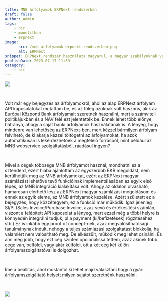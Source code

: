 ```yaml
---
title: MNB árfolyamok ERPNext rendszerben
draft: false
author: Admin
tags:
    - hír
    - monolithon
    - erpnext
image:
      src: /mnb-árfolyamok-erpnext-rendszerben.png
      alt: ERPNext
snippet: ERPNext rendszer használata magyarul, a magyar szabályoknak való megfeleltetés sok lokalizációs feladatot jelent. Egyik ilyen az MNB árfolyamok kezelése. Most ennek a megoldását mutatom be!
publishDate: 2023-07-17 11:39
category:
    - hír
---
```


<p><img src="/mnb-árfolyamok-erpnext-rendszerben.png"></p><p><br></p><p>Volt már egy bejegyzés az árfolyamokról, ahol az alap ERPNext árfolyam API kapcsolatokat mutattam be, és az főleg azoknak volt hasznos, akik az Európai Központi Bank árfolyamait szeretnék használni, mert a számviteli politikájukban és a NAV felé ezt jelentették be. Ennek lehet több előnye, hátránya, ahogy a saját banki árfolyamok használatának is. A lényeg, hogy mindenre van lehetőség az ERPNext-ben, mert kézzel bármilyen árfolyam felvihető, de ki akarja kézzel töltögetni az árfolyamokat, ha azok automatikusan is lekérdezhetőek a megfelelő forrásból, mint például az MNB webservice szolgáltatásból, ráadásul ingyen?</p><p><br></p><p>Mivel a cégek többsége MNB árfolyamot használ, mondhatni ez a sztenderd, ezért hiába ajánlottam az egyszerűbb EKB megoldást, nem kerülhetjük meg az MNB árfolyamokat, ezért az ERPNext magyar számlázást lehetővé tevő funkcióinak implementálásában az egyik első lépés, az MNB integráció kialakítása volt. Ahogy az oldalon olvasható, hamarosan elérhető lesz az ERPNext magyar számlázási megoldásom és ennek az egyik eleme, az MNB árfolyamok kezelése. Azért született ez a bejegyzés, hogy közzétegyem, ez a funkció már működik. Igaz jelenleg SI/PI (Sales Invoice/Purchase Invoice, azaz vevő és értékesítési számlán, viszont a felépített API kapcsolat a lényeg, mert ezzel még a többi helyre is könnyedén integrálni tudjuk, pl a payment (ki/befizetések) rögzítéséhez stb.) Ez is inkább egy proof of concept-nek, azaz megvalósíthatósági tanulmánynak indult, nehogy a teljes számlázási szolgáltatást blokkolja, ha valamiért nem valósítható meg. De elkészült, működik meg lehet csinálni. És ami még jobb, hogy ezt cég szinten opcionálissá tettem, azaz akinek több cége van, belföldi, vagy akár külföldi, ott a két cég két külön árfolyamszolgáltatóval is dolgozhat.</p><p><br></p><p>Íme a beállítás, ahol mostantól ki lehet majd választani hogy a gyári árfolyamszolgáltató helyett milyen sajátot szeretnénk használni:</p><p><br></p><p><img src="/5qr71Fp.jpg"></p>



